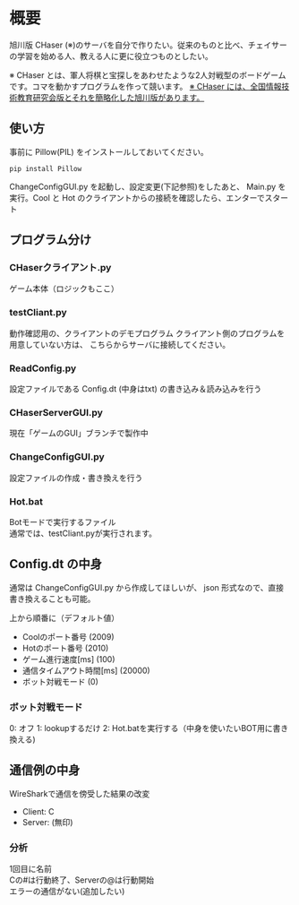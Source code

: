 
# 概要

旭川版 CHaser (※)のサーバを自分で作りたい。従来のものと比べ、チェイサーの学習を始める人、教える人に更に役立つものとしたい。  

※ CHaser とは、軍人将棋と宝探しをあわせたような2人対戦型のボードゲームです。コマを動かすプログラムを作って競います。
[※ CHaser には、全国情報技術教育研究会版とそれを簡略化した旭川版があります。](https://ja.wikipedia.org/wiki/CHaser)

## 使い方

事前に Pillow(PIL) をインストールしておいてください。
```
pip install Pillow
```

ChangeConfigGUI.py を起動し、設定変更(下記参照)をしたあと、
Main.py を実行。Cool と Hot のクライアントからの接続を確認したら、エンターでスタート

## プログラム分け

### CHaserクライアント.py

ゲーム本体（ロジックもここ）

### testCliant.py

動作確認用の、クライアントのデモプログラム
クライアント側のプログラムを用意していない方は、
こちらからサーバに接続してください。

### ReadConfig.py

設定ファイルである Config.dt (中身はtxt) の書き込み＆読み込みを行う

### CHaserServerGUI.py

現在「ゲームのGUI」ブランチで製作中

### ChangeConfigGUI.py

設定ファイルの作成・書き換えを行う

### Hot.bat

Botモードで実行するファイル  
通常では、testCliant.pyが実行されます。

## Config.dt の中身

通常は ChangeConfigGUI.py から作成してほしいが、
json 形式なので、直接書き換えることも可能。

上から順番に（デフォルト値）  

- Coolのポート番号 (2009)
- Hotのポート番号 (2010)
- ゲーム進行速度[ms] (100)
- 通信タイムアウト時間[ms] (20000)
- ボット対戦モード (0)

### ボット対戦モード

0: オフ
1: lookupするだけ
2: Hot.batを実行する（中身を使いたいBOT用に書き換える)

## 通信例の中身

WireSharkで通信を傍受した結果の改変  

- Client: C  
- Server: (無印)

### 分析

1回目に名前  
Cの#は行動終了、Serverの@は行動開始  
エラーの通信がない(追加したい)
